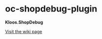 # oc-shopdebug-plugin
**Kloos.ShopDebug**


[Visit the wiki page](https://www.notion.so/kloosdev/Kloos-ShopDebug-82053989af8d40d6b62ebbdfd44fbd8c)